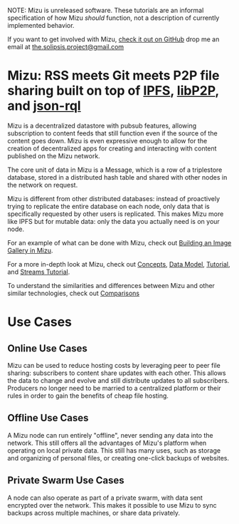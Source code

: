 NOTE: Mizu is unreleased software. These tutorials are an informal specification of how Mizu *should* function, not a description of currently implemented behavior.

If you want to get involved with Mizu, [check it out on GitHub](https://github.com/solipsis-project/mizu) drop me an email at the.solipsis.project@gmail.com

# Mizu: RSS meets Git meets P2P file sharing built on top of [IPFS](https://ipfs.io), [libP2P](https://libp2p.io), and [json-rql](https://json-rql.org/)
 

Mizu is a decentralized datastore with pubsub features, allowing subscription to content feeds that still function even if the source of the content goes down. Mizu is even expressive enough to allow for the creation of decentralized apps for creating and interacting with content published on the Mizu network.

The core unit of data in Mizu is a Message, which is a row of a triplestore database, stored in a distributed hash table and shared with other nodes in the network on request.

Mizu is different from other distributed databases: instead of proactively trying to replicate the entire database on each node, only data that is specifically requested by other users is replicated. This makes Mizu more like IPFS but for mutable data: only the data you actually need is on your node.

For an example of what can be done with Mizu, check out [Building an Image Gallery in Mizu](./image_gallery_example).

For a more in-depth look at Mizu, check out [Concepts](./concepts), [Data Model](./data_model), [Tutorial](./tutorial), and [Streams Tutorial](./streams_tutorial).

To understand the similarities and differences between Mizu and other similar technologies, check out [Comparisons](./comparisons)

# Use Cases

## Online Use Cases

Mizu can be used to reduce hosting costs by leveraging peer to peer file sharing: subscribers to content share updates with each other. This allows the data to change and evolve and still distribute updates to all subscribers. Producers no longer need to be married to a centralized platform or their rules in order to gain the benefits of cheap file hosting.

## Offline Use Cases

A Mizu node can run entirely "offline", never sending any data into the network. This still offers all the advantages of Mizu's platform when operating on local private data. This still has many uses, such as storage and organizing of personal files, or creating one-click backups of websites.

## Private Swarm Use Cases

A node can also operate as part of a private swarm, with data sent encrypted over the network. This makes it possible to use Mizu to sync backups across multiple machines, or share data privately.
